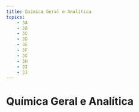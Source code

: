 ```yaml
---
title: Química Geral e Analítica
topics:
    - 3A
    - 3B
    - 3C
    - 3D
    - 3E
    - 3F
    - 3G
    - 3H
    - 3I
    - 3J
---
```


# Química Geral e Analítica


